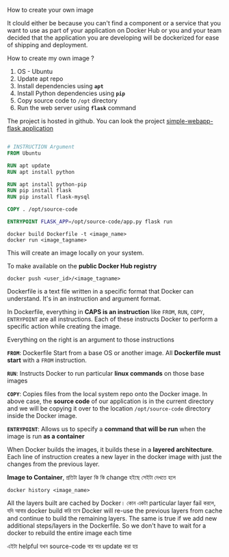 How to create your own image

It clould either be because you can't find  a component or a service that you want to use as part of your application on Docker Hub or you and your team decided that the application you are developing will be dockerized for ease of shipping and deployment.

How to create my own image ?

1. OS - Ubuntu
2. Update apt repo
3. Install dependencies using **`apt`**
4. Install Python dependencies using **`pip`**
5. Copy source code to `/opt` directory
6. Run the web server using **`flask`** command

The project is hosted in github. You can look the project
[simple-webapp-flask application](https://github.com/mmumshad/simple-webapp-flask)

```Dockerfile

# INSTRUCTION Argument
FROM Ubuntu

RUN apt update
RUN apt install python

RUN apt install python-pip
RUN pip install flask
RUN pip install flask-mysql

COPY . /opt/source-code

ENTRYPOINT FLASK_APP=/opt/source-code/app.py flask run
```

```shell
docker build Dockerfile -t <image_name> 
docker run <image_tagname>
```
This will create an image locally on your system. 



To make available on the **public Docker Hub registry**

```shell
docker push <user_id>/<image_tagname>
```

Dockerfile is a text file written in a specific format that Docker can understand. It's in an instruction and argument format. 

In Dockerfile, everything in **CAPS is an instruction** like `FROM`, `RUN`, `COPY`, `ENTRYPOINT` are all instructions. Each of these instructs Docker to perform  a specific action while creating the image.

Everything on the right is an argument to those instructions

**`FROM`**: Dockerfile Start from a base OS or another image. All **Dockerfile must start** with a `FROM` instruction.

**`RUN`**: Instructs Docker to run particular **linux commands** on those base images

**`COPY`**: Copies files from the local system repo onto the Docker image. In above case, the **source code** of our application is in the current directory and we will be copying it over to the location `/opt/source-code` directory inside the Docker image.

**`ENTRYPOINT`**: Allows us to specify a **command that will be run** when the image is run **as a container**

When Docker builds the images, it builds these in a **layered architecture**. Each line of instruction creates a new layer in the docker image with just the changes from the previous layer.

**Image to Container**, প্রতিটা layer কি কি change হইছে সেইটা দেখতে হলে
```shell
docker history <image_name>
```

All the layers built are cached by Docker। কোন একটা particular layer fail করলে, যদি আবার docker build করি তবে Docker will re-use the previous layers from cache and continue to build the remaining layers. The same is true if we add new additional steps/layers in the Dockerfile. So we don't have to wait for a docker to rebuild the entire image each time

এইটা helpful যখন source-code বার বার update করা হয়  